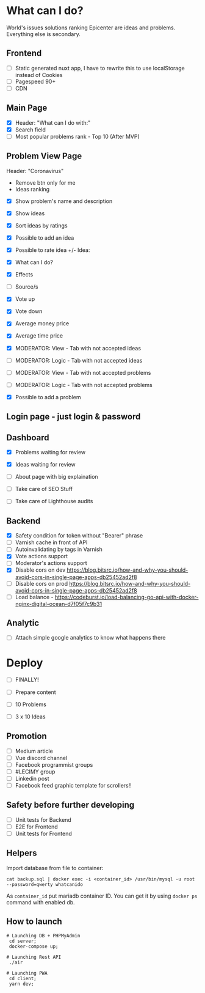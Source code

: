 # What can I do?
World's issues solutions ranking
Epicenter are ideas and problems. Everything else is secondary.

## Frontend
- [ ] Static generated nuxt app, I have to rewrite this to use localStorage instead of Cookies
- [ ] Pagespeed 90+
- [ ] CDN

## Main Page
- [x] Header: "What can I do with:"
- [x] Search field
- [ ] Most popular problems rank - Top 10 (After MVP)

## Problem View Page
Header: "Coronavirus" 
- Remove btn only for me
- Ideas ranking
- [x] Show problem's name and description
- [x] Show ideas
- [x] Sort ideas by ratings
- [x] Possible to add an idea
- [x] Possible to rate idea +/-
Idea:
- [x] What can I do?
- [x] Effects
- [ ] Source/s
- [x] Vote up
- [x] Vote down
- [x] Average money price
- [x] Average time price

- [x] MODERATOR: View - Tab with not accepted ideas
- [ ] MODERATOR: Logic - Tab with not accepted ideas
- [ ] MODERATOR: View - Tab with not accepted problems
- [ ] MODERATOR: Logic - Tab with not accepted problems

- [x] Possible to add a problem

## Login page - just login & password
## Dashboard
- [x] Problems waiting for review
- [x] Ideas waiting for review

- [ ] About page with big explaination
- [ ] Take care of SEO Stuff
- [ ] Take care of Lighthouse audits

## Backend
- [x] Safety condition for token without "Bearer" phrase
- [ ] Varnish cache in front of API
- [ ] Autoinvalidating by tags in Varnish
- [x] Vote actions support
- [ ] Moderator's actions support
- [x] Disable cors on dev https://blog.bitsrc.io/how-and-why-you-should-avoid-cors-in-single-page-apps-db25452ad2f8
- [ ] Disable cors on prod https://blog.bitsrc.io/how-and-why-you-should-avoid-cors-in-single-page-apps-db25452ad2f8
- [ ] Load balance - https://codeburst.io/load-balancing-go-api-with-docker-nginx-digital-ocean-d7f05f7c9b31

## Analytic
- [ ] Attach simple google analytics to know what happens there

# Deploy
- [ ] FINALLY!

- [ ] Prepare content
- [ ] 10 Problems
- [ ] 3 x 10 Ideas

## Promotion
- [ ] Medium article
- [ ] Vue discord channel
- [ ] Facebook programmist groups
- [ ] #LECIMY group
- [ ] Linkedin post
- [ ] Facebook feed graphic template for scrollers!!

## Safety before further developing
- [ ] Unit tests for Backend
- [ ] E2E for Frontend
- [ ] Unit tests for Frontend

## Helpers
Import database from file to container:
```
cat backup.sql | docker exec -i <container_id> /usr/bin/mysql -u root --password=qwerty whatcanido
```

As `container_id` put mariadb container ID. You can get it by using `docker ps` command with enabled db.

## How to launch
```
# Launching DB + PHPMyAdmin
 cd server;
 docker-compose up;

# Launching Rest API
 ./air

# Launching PWA
 cd client;
 yarn dev;
```
